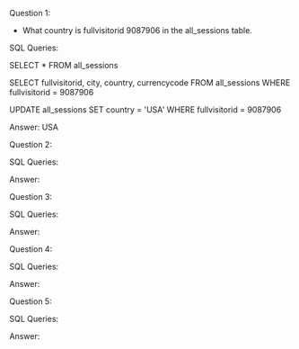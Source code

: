 Question 1: 
  - What country is fullvisitorid 9087906 in the all_sessions table.

SQL Queries:
  
  SELECT * FROM all_sessions

  SELECT fullvisitorid, city, country, currencycode
  FROM all_sessions
  WHERE fullvisitorid = 9087906
    
  UPDATE all_sessions
  SET country = 'USA'
  WHERE fullvisitorid = 9087906

Answer: USA



Question 2: 

SQL Queries:

Answer:



Question 3: 

SQL Queries:

Answer:



Question 4: 

SQL Queries:

Answer:



Question 5: 

SQL Queries:

Answer:

